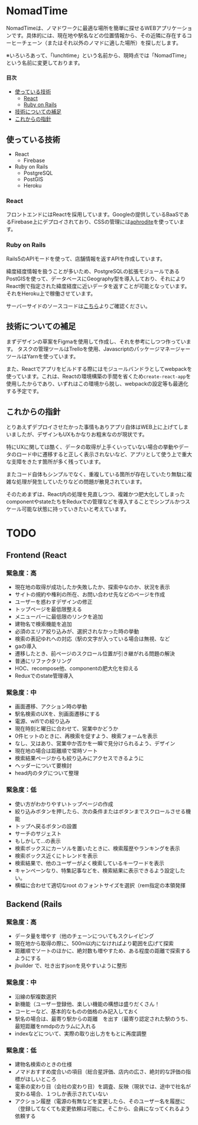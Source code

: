 # NomadTime
NomadTimeは、ノマドワークに最適な場所を簡単に探せるWEBアプリケーションです。具体的には、現在地や駅名などの位置情報から、その近隣に存在するコーヒーチェーン（またはそれ以外のノマドに適した場所）を探しだします。

※いろいろあって、「lunchtime」という名前から、現時点では「NomadTime」という名前に変更しております。
#### 目次
- [使っている技術](#使っている技術)
  - [React](#React)
  - [Ruby on Rails](#RubyonRails)
- [技術についての補足](#技術についての補足)
- [これからの指針](#これからの指針)
## 使っている技術
- React
  - Firebase
- Ruby on Rails
  - PostgreSQL
  - PostGIS
  - Heroku

### React
フロントエンドにはReactを採用しています。Googleの提供しているBaaSであるFirebase上にデプロイされており、CSSの管理には[aphrodite](https://github.com/Khan/aphrodite)を使っています。

### Ruby on Rails
Rails5のAPIモードを使って、店舗情報を返すAPIを作成しています。

緯度経度情報を扱うことが多いため、PostgreSQLの拡張モジュールであるPostGISを使って、データベースにGeography型を導入しており、それによりReact側で指定された緯度経度に近いデータを返すことが可能となっています。それをHeroku上で稼働させています。

サーバーサイドのソースコードは[こちら](https://github.com/Mizumaki/lunchtime_db)よりご確認ください。

## 技術についての補足
まずデザインの草案をFigmaを使用して作成し、それを参考にしつつ作っています。
タスクの管理ツールはTrelloを使用、JavascriptのパッケージマネージャーツールはYarnを使っています。

また、Reactでアプリをビルドする際にはモジュールバンドラとしてwebpackを使っています。これは、Reactの環境構築の手間を省くため`create-react-app`を使用したからであり、いずれはこの環境から脱し、webpackの設定等も最適化する予定です。

## これからの指針
とりあえずデプロイさせたかった事情もありアプリ自体はWEB上に上げてしまいましたが、デザインもUXもかなりお粗末なのが現状です。

特にUXに関しては酷く、データの取得が上手くいっていない場合の挙動やデータのロード中に遷移すると正しく表示されないなど、アプリとして使う上で重大な支障をきたす箇所が多く残っています。

またコード自体もシンプルでなく、重複している箇所が存在していたり無駄に複雑な処理が発生していたりなどの問題が散見されています。

そのためまずは、React内の処理を見直しつつ、複雑かつ肥大化してしまったcomponentやstateたちをReduxでの管理などを導入することでシンプルかつスケール可能な状態に持っていきたいと考えています。

# TODO
## Frontend (React
### 緊急度：高
- 現在地の取得が成功したか失敗したか、探索中なのか、状況を表示
- サイトの規約や権利の所在、お問い合わせ先などのページを作成
- ユーザーを惑わすデザインの修正
- トップページを最低限整える
- メニューバーに最低限のリンクを追加
- 建物名で検索機能を追加
- 必須のエリア絞り込みが、選択されなかった時の挙動
- 検索の表記ゆれへの対応（駅の文字が入っている場合は無視、など
- gaの導入
- 遷移したとき、前ページのスクロール位置が引き継がれる問題の解決
- 普通にリファクタリング
- HOC、recompose他、componentの肥大化を抑える
- Reduxでのstate管理導入
### 緊急度：中
- 画面遷移、アクション時の挙動
- 駅名検索のUXを、別画面遷移にする
- 電源、wifiでの絞り込み
- 現在時刻と曜日に合わせて、営業中かどうか
- 0件ヒットのときに、再検索を促すよう、検索フォームを表示
- なし、又はあり、営業中か否かを一瞬で見分けられるよう、デザイン
- 現在地の場合は距離順で常時ソート
- 検索結果ページからも絞り込みにアクセスできるように
- ヘッダーについて要検討
- head内のタグについて整理
### 緊急度：低
- 使い方がわかりやすいトップページの作成
- 絞り込みボタンを押したら、次の条件またはボタンまでスクロールさせる機能
- トップへ戻るボタンの設置
- サーチのサジェスト
- もしかして…の表示
- 検索ボックスにカーソルを置いたときに、検索履歴やランキングを表示
- 検索ボックス近くにトレンドを表示
- 検索結果で、他のユーザーがよく検索しているキーワードを表示
- キャンペーンなり、特集記事などを、検索結果に表示できるよう設定したい。
- 横幅に合わせて適切なroot のフォントサイズを選択（rem指定の本領発揮

## Backend (Rails
### 緊急度：高
- データ量を増やす（他のチェーンについてもスクレイピング
- 現在地から取得の際に、500m以内になければより範囲を広げて探索
- 距離順でソートのほかに、絶対数も増やすため、ある程度の距離で探索するようにする
- jbuilder で、吐き出すjsonを見やすいように整形

### 緊急度：中
- 沿線の駅複数選択
- 新機能（ユーザー登録他、楽しい機能の構想は盛りだくさん！
- コーヒーなど、基本的なものの価格のみ記入しておく
- 駅名の場合は、最寄り駅からの距離　を出す（最寄り認定された駅のうち、最短距離をnmdpのカラムに入れる
- indexなどについて、実際の取り出し方をもとに再度調整

### 緊急度：低
- 建物名検索のときの仕様
- ノマドおすすめ度合いの項目（総合星評価、店内の広さ、絶対的な評価の指標がほしいところ
- 電車の変わり目（会社の変わり目）を調査、反映（現状では、途中で社名が変わる場合、１つしか表示されていない
- アクション履歴（電源の有無などを変更したら、そのユーザー名を履歴に（登録してなくても変更依頼は可能に。そこから、会員になってくれるよう依頼する
